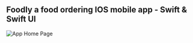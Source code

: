 ## Foodly a food ordering IOS mobile app - Swift & Swift UI
![App Home Page](https://i.ibb.co/kBnjSV0/Screenshot-2024-06-24-at-11-52-59-AM.png)
